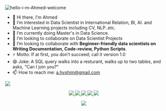 ![hello-i-m-Ahmed-welcome](https://github.com/ahvshim/ahvshim/assets/126220185/c163ff09-5901-4322-a471-e3f96c85d3ce)

- 👋 Hi there, I’m Ahmed
- 👀 I’m interested in Data Scientist in International Relation, BI, AI. and Machine Learning projects including CV, NLP..etc.
- 🌱 I’m currently doing Master's in Data Science.
- 💞️ I’m looking to collaborate on Data Scientist Projects
- 💬 I’m looking to collaborate with **Beginner-friendly data scientists on Writing Documentation, Code-review, Python Scripts**.
- ⚡ Motto: If at first, you don’t succeed; call it version 1.0
- 😄 Joke: A SQL query walks into a resturant, walks up to two tables, and asks, “Can I join you?”
- 📫 How to reach me: a.hvshim@gmail.com

![](https://github.com/ahvshim/ahvshim/assets/126220185/8d44aff2-ecb7-4202-8432-e6f9b54acc08)
<p align="center"> 
 <a href="https://twitter.com/ahvshim" alt="Ahmed's twitter">
   <img src="https://img.shields.io/badge/%20-Twitter-000000?logo=X&logoColor=white&style=for-the-badge" />
 </a>
 <a href="https://t.me/ahvshim" alt="Ahmed's telegram">
   <img src="https://img.shields.io/badge/%20-Telegram-26A5E4?logo=Telegram&logoColor=white&style=for-the-badge" />
 </a>

 <a href="https://github.com/ahvshim" alt="Ahmed's github">
   <img src="https://img.shields.io/badge/%20-GitHub-black?logo=GitHub&logoColor=white&style=for-the-badge" />
 </a>
 <a href="https://www.linkedin.com/in/ahmed-salim-b73aa9200" alt="Ahmed's linkedin">
   <img src="https://img.shields.io/badge/%20-LinkedIn-%230A66C2?logo=linkedin&logoColor=white&style=for-the-badge&link=https://www.linkedin.com/in/ahmed-salim-b73aa9200" />
 </a>
 <a href="https://ahvshim.github.io/" alt="Ahmed's Portfolio">
   <img src="https://img.shields.io/badge/-Portfolio-333333?style=for-the-badge&logo=Me" />
 </a>
 </p>

<p align="center">
  <a>
    <img src="https://komarev.com/ghpvc/?username=ahvshim" />
  </a>
</p>


